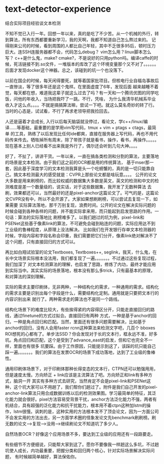# text-detector-experience
结合实际项目经验谈文本检测

不知不觉已入行一年。回想一年以来，真的是吃了不少苦。从一个机械的外行，转到算法，所有东西都要重新学习，我的天啊，我都不知道自己怎么熬过来的。
记得刚来公司的时候，看到周围的人都比自己年轻，其中不乏很多95后，顿时压力巨大。连SSH连服务器都不会，代码怎么debug？ vim怎么用？linux脚本怎么写？
c++是什么鬼，make? cmake?，不是说好的只用python吗。编译caffe的时候，死活链接不到.so文件，一堆版本的库改了这个环境变量那个又不对了。。。。。。
后面才发现docker这个神器。总之，该碰到的坑一个也没落下。

以前在国企的时候，每天闲得要死，就等着国家批项目。但核电行业自福岛事故后一直惨淡，等了很多年还是这个鬼样。在里面虚度了6年，发现后面
越来越睡不着觉，每天都在想，难道我这辈子就这么过去了吗？有一天和一个腾讯优图的同学吃饭，问他的年收入，当场把我吓了一跳。不行，凭啥，
为什么我清华机械系毕业收入才这么点。。。。不就是搞搞算法嘛，尝试一下吧。就这么莫名奇妙的转了行。当时的心态是，试试看，不行了再求老领导把我捡回去。

人还是逼着才会成长, 入行以后每天脑袋就没停过，看论文，学c++/linux/编译......等基础，最重要的是学用vim写代码，tmux + vim + ptags + ctags，最简单
的工具，熟练了以后发现比任何ide都爽，直接在服务器上写代码，再也不用代码传来传去。牺牲掉所有周末，除了带孩子就是看书，操作，看书，再操作。。。。。
现在基本上别人已经看不出来我是外行了，偶尔还会听到几句大神。。。。

好了，不扯了，讲讲干货。一年以来，一直在搞各类检测和分割的算法，主要落地的场景是文本检测。由于我们这之前的OCR都是用的传统算法，
基于mser那一套，因此基于深度学习的文本检测我算是头一个吃螃蟹的，真的是一切只能靠自己。搞文本检测最大的感受就是：CVPR上那些论文都是啥玩意。。。。
公开的论文大多数是用来刷榜的，而比较权威的数据集大多数是英文，英文的检测和中文的检测难度是差一个数量级的，说实话，对于这些数据集，我开发了无数种算法
去刷，效果都还可以，当然最好的还是pixel-anchor这篇论文了。可气的是，这篇论文CVPR没有中，所以不会开源了。大家如果想刷刷榜，可以尝试去复现一下，如果需要
实际算法落地，那千万别复现，浪费时间。公开的论文在解决实际问题的时候会碰到各种各样的问题，并不能实际拿来用，而只能起到启发思路的作用。一句话：算法的实际落地比
刷榜难多了。以我们趟过的坑为例，pixel-link和PSENet这些基于像素link的算法，不可避免会碰到粘连的问题，实际应用达不到工业级的鲁棒程度，从原理上没法解决。
比如我们在开发银行存单文本检测器的时候，字段内容和字段名称会印重，我们需要把它们分开，像素link绝对解决不了这个问题，只有直接回归的方式可以。

再比如白翔试验室的论文Textboxes, Textboxes++, seglink，我天，什么鬼，在长中文场景实际根本没法用，我们都复现了一遍。。。。。。。不过通过这些复现过程，我们加深了
对文本检测算法的理解，也启发了思路，修炼了内功，最终才能应用到实际当中。其实实际的场景落地，根本没有那么多trick，只有最基本的原理，和对算法的深刻理解。

实际的需求主要印刷体，无非两种，一种结构化的需求，一种通用的需求。结构化的需求主要是识别出每个字段是什么，需要结构化定制。通用就是只要把文本行的内容识别出来
就行了。两种需求走的算法也不是同一个路线。

结构化场景下的难度比较大，有些挨得紧的内容得区分开，只能走直接回归的路线，通过finetune的方式过拟合。直接回归有两种
方式，一种是基于anchor的回归，一种是角点回归和匹配。当然，里面还有很多问题需要解决，比如基于anchor的回归，没有人会用faster rcnn这种算法来检测文字吧，几百个
bboxes ROI想死的心都有了。单步法SSD？你会发现对于长的文本行，框永远不准，好多坑。角点回归和匹配，这个是受到了advance_east的启发，但和它也完全不一样，里面也有很多
坑要踩。由于工作原因，只能提示到这了，该踩的坑只能自己踩一遍。。。。。。。我们的算法在发票OCR的场景下成功落地，达到了工业级的鲁棒性。

通用印刷体场景下，对于印刷体那种长得变态的文本行，CTPN还可以勉强用用，但是速度太慢。方向矫正 + link应该是主流算法了吧。方向矫正和link有多种方式，脑洞一开
其实有多种方式去研究，当然肯定不会是pixel-link和PSENet这种，这个坑大家可以不用趟了，我们帮你们趟过了。附件是我们自己开发的pixel-anchor-link算法只用合成数据训练以后的检测效果图。学习最简单的特征，其泛化能力就会很好。pixel方法容易受背景干扰，anchor方法泛化能力不强，两者有机结合，具有超强的泛化能力和抗干扰能力，根本用不着ctpn这种加lstm的操作，lstm很慢。讽刺的是，这种实用的方法根本发不了顶会论文，因为一方面公司不会发实用的方法出去，另一方面学术圈的怪象发论文先benchmark刷刷榜。刷无数的论文-->复现-->没用-->继续刷论文不知道坑了多少人。

自然场景OCR？好像这个应用场景不多，要达到工业级的应用还有一段路要走。

有些细节不方便细说，只能帮大家到这了。愿你不要像我一样趟这么多坑，不过趟坑使人成长，内功最重要，把握分类和回归两个核心，针对实际场景解决实际问题，
有时候越简单越好，算法保佑你。



